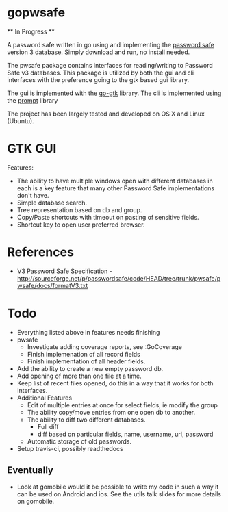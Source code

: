 # gopwsafe

** In Progress **

A password safe written in go using  and implementing the [password safe](http://pwsafe.org/) version 3 database.
Simply download and run, no install needed.

The pwsafe package contains interfaces for reading/writing to Password Safe v3 databases. This package is utilized by both the gui and cli interfaces with the
preference going to the gtk based gui library.

The gui is implemented with the [go-gtk](https://github.com/mattn/go-gtk) library.
The cli is implemented using the [prompt](https://github.com/Bowery/prompt) library

The project has been largely tested and developed on OS X and Linux (Ubuntu).

# GTK GUI
Features:
- The ability to have multiple windows open with different databases in each is a key feature that many other Password Safe implementations don't have.
- Simple database search.
- Tree representation based on db and group.
- Copy/Paste shortcuts with timeout on pasting of sensitive fields.
- Shortcut key to open user preferred browser.

# References
- V3 Password Safe Specification - http://sourceforge.net/p/passwordsafe/code/HEAD/tree/trunk/pwsafe/pwsafe/docs/formatV3.txt

# Todo
- Everything listed above in features needs finishing
- pwsafe
    - Investigate adding coverage reports, see :GoCoverage
    - Finish implemenation of all record fields
    - Finish implementation of all header fields.
- Add the ability to create a new empty password db.
- Add opening of more than one file at a time.
- Keep list of recent files opened, do this in a way that it works for both interfaces.
- Additional Features
  - Edit of multiple entries at once for select fields, ie modify the group
  - The ability copy/move entries from one open db to another.
  - The ability to diff two different databases.
    - Full diff
    - diff based on particular fields, name, username, url, password
  - Automatic storage of old passwords.
- Setup travis-ci, possibly readthedocs

## Eventually
- Look at gomobile would it be possible to write my code in such a way it can be used on Android and ios. See the utils talk slides for more details on gomobile.
